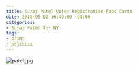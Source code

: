 ```yaml
---
title: Suraj Patel Voter Registration Food Carts
date: 2018-05-02 16:49:00 -04:00
categories:
- Suraj Patel for NY
tags:
- print
- politics
---
```


![patel.jpg](/uploads/patel.jpg)